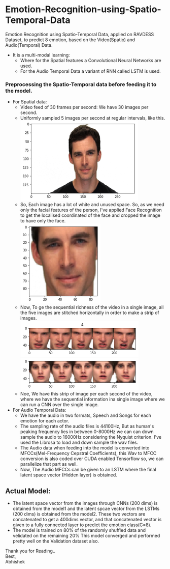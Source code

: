 # Emotion-Recognition-using-Spatio-Temporal-Data
Emotion Recognition using Spatio-Temporal Data, applied on RAVDESS Dataset, to predict 8 emotion, based on the Video(Spatio) and Audio(Temporal) Data.
* It is a multi-modal learning:
  * Where for the Spatial features a Convolutional Neural Networks are used.
  * For the Audio Temporal Data a variant of RNN called LSTM is used.
### Preprocessing the Spatio-Temporal data before feeding it to the model.
* For Spatial data: 
  * Video feed of 30 frames per second: We have 30 images per second. 
  * Uniformly sampled 5 images per second at regular intervals, like this.<br/>
  ![Images1](./images/ERimage.png)
  * So, Each image has a lot of white and unused space. So, as we need only the facial features of the person, I've applied Face Recognition to get the localised coordinated of the face and cropped the image to have only the face.<br/>
  ![Image2](./images/ERface.png)
  * Now, To ge the sequential richness of the video in a single image, all the five images are stitched horizontally in order to make a strip of images.<br/>
  ![Image3](./images/ERhoriface.png)
  ![Image3](./images/ERhoriface1.png)
  * Noe, We have this strip of image per each second of the video, where we have the sequential information ina single image where we can run a CNN over the single image.
* For Audio Temporal Data:
  * We have the audio in two formats, Speech and Songs for each emotion for each actor.
  * The sampling rate of the audio files is 44100Hz, But as human's peaking frequency lies in between 0-8000Hz we can can down sample the audio to 16000Hz considering the Nyquist criterion. I've used the Librosa to load and down sample the wav files.
  * The Audio data when feeding into the model is converted into MFCCs(Mel-Frequency Cepstral Coefficients), this Wav to MFCC conversion is also coded over CUDA enabled Tensorflow so, we can parallelize that part as well. 
  * Now, The Audio MFCCs can be given to an LSTM where the final latent space vector (Hidden layer) is obtained.
 
 ## Actual Model:
 * The latent space vector from the images through CNNs (200 dims) is obtained from the model1 and the latent spcae vector from the LSTMs (200 dims) is obtained from the model2. These two vectors are concatenated to get a 400dims vector, and that concatenated vector is given to a fully connected layer to predict the emotion class(C=8).
 * The model is trained on 80% of the randomly shuffled data and velidated on the remaining 20% 
 This model converged and performed pretty well on the Validation dataset also.
 
 Thank you for Reading..<br/>
 Best,<br/>
 Abhishek
